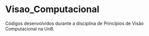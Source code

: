 # Visao_Computacional
Códigos desenvolvidos durante a disciplina de Princípios de Visão Computacional na UnB.
